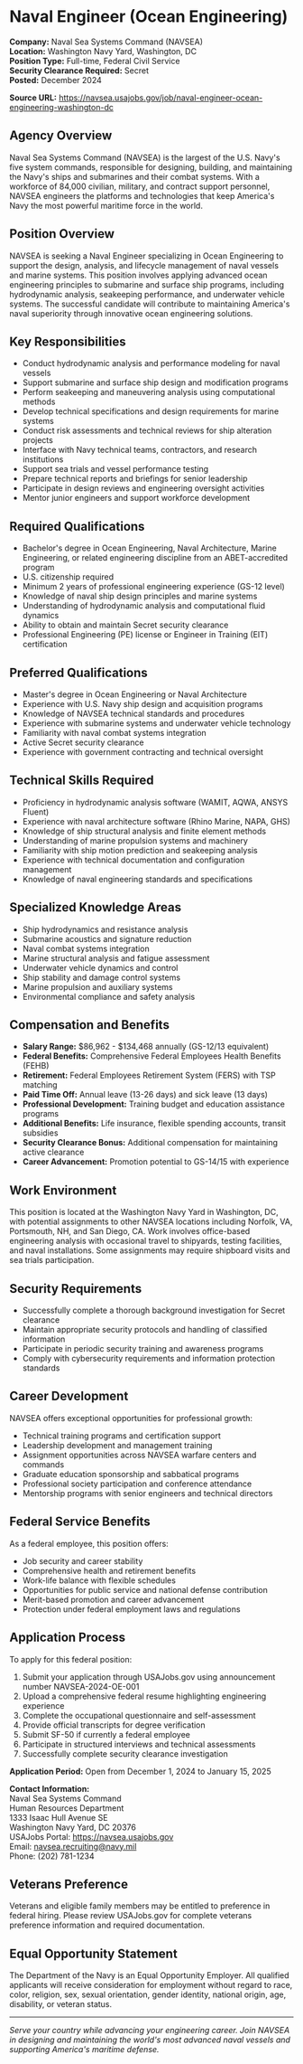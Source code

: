 # Naval Engineer (Ocean Engineering)

**Company:** Naval Sea Systems Command (NAVSEA)  
**Location:** Washington Navy Yard, Washington, DC  
**Position Type:** Full-time, Federal Civil Service  
**Security Clearance Required:** Secret  
**Posted:** December 2024  

**Source URL:** https://navsea.usajobs.gov/job/naval-engineer-ocean-engineering-washington-dc

## Agency Overview

Naval Sea Systems Command (NAVSEA) is the largest of the U.S. Navy's five system commands, responsible for designing, building, and maintaining the Navy's ships and submarines and their combat systems. With a workforce of 84,000 civilian, military, and contract support personnel, NAVSEA engineers the platforms and technologies that keep America's Navy the most powerful maritime force in the world.

## Position Overview

NAVSEA is seeking a Naval Engineer specializing in Ocean Engineering to support the design, analysis, and lifecycle management of naval vessels and marine systems. This position involves applying advanced ocean engineering principles to submarine and surface ship programs, including hydrodynamic analysis, seakeeping performance, and underwater vehicle systems. The successful candidate will contribute to maintaining America's naval superiority through innovative ocean engineering solutions.

## Key Responsibilities

- Conduct hydrodynamic analysis and performance modeling for naval vessels
- Support submarine and surface ship design and modification programs
- Perform seakeeping and maneuvering analysis using computational methods
- Develop technical specifications and design requirements for marine systems
- Conduct risk assessments and technical reviews for ship alteration projects
- Interface with Navy technical teams, contractors, and research institutions
- Support sea trials and vessel performance testing
- Prepare technical reports and briefings for senior leadership
- Participate in design reviews and engineering oversight activities
- Mentor junior engineers and support workforce development

## Required Qualifications

- Bachelor's degree in Ocean Engineering, Naval Architecture, Marine Engineering, or related engineering discipline from an ABET-accredited program
- U.S. citizenship required
- Minimum 2 years of professional engineering experience (GS-12 level)
- Knowledge of naval ship design principles and marine systems
- Understanding of hydrodynamic analysis and computational fluid dynamics
- Ability to obtain and maintain Secret security clearance
- Professional Engineering (PE) license or Engineer in Training (EIT) certification

## Preferred Qualifications

- Master's degree in Ocean Engineering or Naval Architecture
- Experience with U.S. Navy ship design and acquisition programs
- Knowledge of NAVSEA technical standards and procedures
- Experience with submarine systems and underwater vehicle technology
- Familiarity with naval combat systems integration
- Active Secret security clearance
- Experience with government contracting and technical oversight

## Technical Skills Required

- Proficiency in hydrodynamic analysis software (WAMIT, AQWA, ANSYS Fluent)
- Experience with naval architecture software (Rhino Marine, NAPA, GHS)
- Knowledge of ship structural analysis and finite element methods
- Understanding of marine propulsion systems and machinery
- Familiarity with ship motion prediction and seakeeping analysis
- Experience with technical documentation and configuration management
- Knowledge of naval engineering standards and specifications

## Specialized Knowledge Areas

- Ship hydrodynamics and resistance analysis
- Submarine acoustics and signature reduction
- Naval combat systems integration
- Marine structural analysis and fatigue assessment
- Underwater vehicle dynamics and control
- Ship stability and damage control systems
- Marine propulsion and auxiliary systems
- Environmental compliance and safety analysis

## Compensation and Benefits

- **Salary Range:** $86,962 - $134,468 annually (GS-12/13 equivalent)
- **Federal Benefits:** Comprehensive Federal Employees Health Benefits (FEHB)
- **Retirement:** Federal Employees Retirement System (FERS) with TSP matching
- **Paid Time Off:** Annual leave (13-26 days) and sick leave (13 days)
- **Professional Development:** Training budget and education assistance programs
- **Additional Benefits:** Life insurance, flexible spending accounts, transit subsidies
- **Security Clearance Bonus:** Additional compensation for maintaining active clearance
- **Career Advancement:** Promotion potential to GS-14/15 with experience

## Work Environment

This position is located at the Washington Navy Yard in Washington, DC, with potential assignments to other NAVSEA locations including Norfolk, VA, Portsmouth, NH, and San Diego, CA. Work involves office-based engineering analysis with occasional travel to shipyards, testing facilities, and naval installations. Some assignments may require shipboard visits and sea trials participation.

## Security Requirements

- Successfully complete a thorough background investigation for Secret clearance
- Maintain appropriate security protocols and handling of classified information
- Participate in periodic security training and awareness programs
- Comply with cybersecurity requirements and information protection standards

## Career Development

NAVSEA offers exceptional opportunities for professional growth:
- Technical training programs and certification support
- Leadership development and management training
- Assignment opportunities across NAVSEA warfare centers and commands
- Graduate education sponsorship and sabbatical programs
- Professional society participation and conference attendance
- Mentorship programs with senior engineers and technical directors

## Federal Service Benefits

As a federal employee, this position offers:
- Job security and career stability
- Comprehensive health and retirement benefits
- Work-life balance with flexible schedules
- Opportunities for public service and national defense contribution
- Merit-based promotion and career advancement
- Protection under federal employment laws and regulations

## Application Process

To apply for this federal position:

1. Submit your application through USAJobs.gov using announcement number NAVSEA-2024-OE-001
2. Upload a comprehensive federal resume highlighting engineering experience
3. Complete the occupational questionnaire and self-assessment
4. Provide official transcripts for degree verification
5. Submit SF-50 if currently a federal employee
6. Participate in structured interviews and technical assessments
7. Successfully complete security clearance investigation

**Application Period:** Open from December 1, 2024 to January 15, 2025

**Contact Information:**  
Naval Sea Systems Command  
Human Resources Department  
1333 Isaac Hull Avenue SE  
Washington Navy Yard, DC 20376  
USAJobs Portal: https://navsea.usajobs.gov  
Email: navsea.recruiting@navy.mil  
Phone: (202) 781-1234

## Veterans Preference

Veterans and eligible family members may be entitled to preference in federal hiring. Please review USAJobs.gov for complete veterans preference information and required documentation.

## Equal Opportunity Statement

The Department of the Navy is an Equal Opportunity Employer. All qualified applicants will receive consideration for employment without regard to race, color, religion, sex, sexual orientation, gender identity, national origin, age, disability, or veteran status.

---

*Serve your country while advancing your engineering career. Join NAVSEA in designing and maintaining the world's most advanced naval vessels and supporting America's maritime defense.*